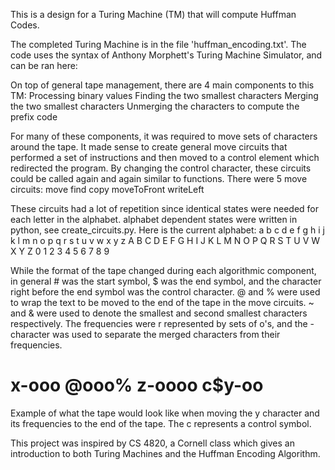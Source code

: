 This is a design for a Turing Machine (TM) that will compute Huffman Codes.

The completed Turing Machine is in the file 'huffman_encoding.txt'.
The code uses the syntax of Anthony Morphett's Turing Machine Simulator, and can be ran here: 

On top of general tape management, there are 4 main components to this TM:
  Processing binary values
  Finding the two smallest characters
  Merging the two smallest characters
  Unmerging the characters to compute the prefix code

For many of these components, it was required to move sets of characters around the tape. It made sense to create general move
circuits that performed a set of instructions and then moved to a control element which redirected the program. By changing the 
control character, these circuits could be called again and again similar to functions.
There were 5 move circuits:
  move
  find
  copy
  moveToFront
  writeLeft
  
These circuits had a lot of repetition since identical states were needed for each letter in the alphabet. alphabet dependent states
were written in python, see create_circuits.py. Here is the current alphabet:
a b c d e f g h i j k l m n o p q r s t u v w x y z A B C D E F G H I J K L M N O P Q R S T U V W X Y Z 0 1 2 3 4 5 6 7 8 9

While the format of the tape changed during each algorithmic component, in general # was the start symbol, $ was the end symbol, and the 
character right before the end symbol was the control character. @ and % were used to wrap the text to be moved to the end of the tape 
in the move circuits. ~ and & were used to denote the smallest and second smallest characters respectively. The frequencies were r
represented by sets of o's, and the - character was used to separate the merged characters from their frequencies.

#   x-ooo     @ooo% z-oooo c$y-oo
Example of what the tape would look like when moving the y character and its frequencies to the end of the tape. The c represents a control symbol.

This project was inspired by CS 4820, a Cornell class which gives an introduction to both Turing Machines and the Huffman Encoding Algorithm.
